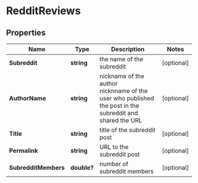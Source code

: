 # RedditReviews


## Properties

| Name | Type | Description | Notes |
|------------ | ------------- | ------------- | -------------|
**Subreddit** | **string** | the name of the subreddit |[optional]|
**AuthorName** | **string** | nickname of the author<br>nicknname of the user who published the post in the subreddit and shared the URL |[optional]|
**Title** | **string** | title of the subreddit post |[optional]|
**Permalink** | **string** | URL to the subreddit post |[optional]|
**SubredditMembers** | **double?** | number of subreddit members |[optional]|